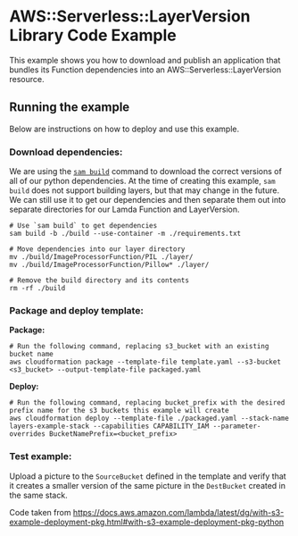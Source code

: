 # AWS::Serverless::LayerVersion Library Code Example

This example shows you how to download and publish an application that bundles its Function dependencies into an AWS::Serverless::LayerVersion resource.

## Running the example

Below are instructions on how to deploy and use this example.

### Download dependencies:

We are using the [`sam build`](https://docs.aws.amazon.com/serverless-application-model/latest/developerguide/sam-cli-command-reference-sam-build.html) command to download the correct versions of all of our python dependencies. At the time of creating this example, `sam build` does not support building layers, but that may change in the future. We can still use it to get our dependencies and then separate them out into separate directories for our Lamda Function and LayerVersion.
```
# Use `sam build` to get dependencies
sam build -b ./build --use-container -m ./requirements.txt

# Move dependencies into our layer directory
mv ./build/ImageProcessorFunction/PIL ./layer/
mv ./build/ImageProcessorFunction/Pillow* ./layer/

# Remove the build directory and its contents
rm -rf ./build
```

### Package and deploy template:

**Package:**
```
# Run the following command, replacing s3_bucket with an existing bucket name
aws cloudformation package --template-file template.yaml --s3-bucket <s3_bucket> --output-template-file packaged.yaml
```


**Deploy:**
```
# Run the following command, replacing bucket_prefix with the desired prefix name for the s3 buckets this example will create
aws cloudformation deploy --template-file ./packaged.yaml --stack-name layers-example-stack --capabilities CAPABILITY_IAM --parameter-overrides BucketNamePrefix=<bucket_prefix>
```

### Test example:

Upload a picture to the `SourceBucket` defined in the template and verify that it creates a smaller version of the same picture in the `DestBucket` created in the same stack.

Code taken from https://docs.aws.amazon.com/lambda/latest/dg/with-s3-example-deployment-pkg.html#with-s3-example-deployment-pkg-python


